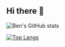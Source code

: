## Hi there 👋

![Ben's GitHub stats](https://github-readme-stats.vercel.app/api?username=Chen-A-wi&count_private=true&show_icons=true&theme=github_dark_dimmed&rank_icon=github)

[![Top Langs](https://github-readme-stats.vercel.app/api/top-langs/?username=Chen-A-wi&layout=compact&theme=github_dark_dimmed)](https://github.com/Chen-A-wi/github-readme-stats)

<!--
**Chen-A-wi/Chen-A-wi** is a ✨ _special_ ✨ repository because its `README.md` (this file) appears on your GitHub profile.

Here are some ideas to get you started:

- 🔭 I’m currently working on ...
- 🌱 I’m currently learning ...
- 👯 I’m looking to collaborate on ...
- 🤔 I’m looking for help with ...
- 💬 Ask me about ...
- 📫 How to reach me: ...
- 😄 Pronouns: ...
- ⚡ Fun fact: ...
-->
